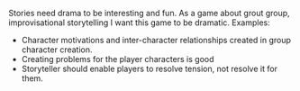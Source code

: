 Stories need drama to be interesting and fun. As a game about grout group, improvisational storytelling I want this game to be dramatic. Examples:
- Character motivations and inter-character relationships created in group character creation.
- Creating problems for the player characters is good
- Storyteller should enable players to resolve tension, not resolve it for them.